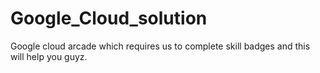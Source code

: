 # Google_Cloud_solution
Google cloud arcade which requires us to complete skill badges and this will help you guyz.
